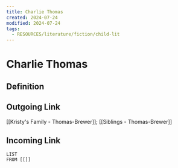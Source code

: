 ```yaml
---
title: Charlie Thomas
created: 2024-07-24
modified: 2024-07-24
tags:
  - RESOURCES/literature/fiction/child-lit
---
```

# Charlie Thomas
## Definition

## Outgoing Link
[[Kristy's Family - Thomas-Brewer]]; [[Siblings - Thomas-Brewer]]
## Incoming Link
```dataview
LIST
FROM [[]]
```
